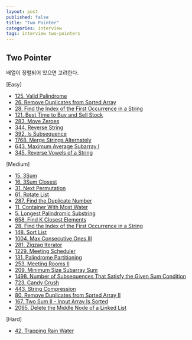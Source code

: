```yaml
---
layout: post
published: false
title: "Two Pointer"
categories: interview
tags: interview two-pointers
---
```


## Two Pointer

배열이 정렬되어 있으면 고려한다.

[Easy]
- [125. Valid Palindrome](/interview/2023/05/21/valid-palindrome/)
- [26. Remove Duplicates from Sorted Array](/interview/2023/05/21/remove-duplicates-from-sorted-array/)
- [28. Find the Index of the First Occurrence in a String](/interview/2023/05/21/find-the-index-of-the-first-occurrence-in-a-string/)
- [121. Best Time to Buy and Sell Stock](/interview/2023/05/21/best-time-to-buy-and-sell-stock/)
- [283. Move Zeroes](/interview/2023/05/21/move-zeroes/)
- [344. Reverse String](/interview/2023/05/21/reverse-string/)
- [392. Is Subsequence](/interview/2023/05/21/is-subsequence/)
- [1768. Merge Strings Alternately](/interview/2023/05/21/merge-strings-alternately/)
- [643. Maximum Average Subarray I](/interview/2023/05/21/maximum-average-subarray-i/)
- [345. Reverse Vowels of a String](/interview/2023/05/22/reverse-vowels-of-a-string/)

[Medium]
- [15. 3Sum](/interview/2023/05/21/3sum/)
- [16. 3Sum Closest](/interview/2023/05/21/3sum-closest/)
- [31. Next Permutation](/interview/2023/05/08/next-permutation/)
- [61. Rotate List](/interview/2023/05/21/rotate-list/)
- [287. Find the Duplicate Number](/interview/2023/05/21/find-the-duplicate-number/)
- [11. Container With Most Water](/interview/2023/05/21/container-with-most-water/)
- [5. Longest Palindromic Substring](/interview/2023/05/21/longest-palindromic-substring)
- [658. Find K Closest Elements](problems/2023-05-21-find-k-closest-elements.md)
- [28. Find the Index of the First Occurrence in a String](/interview/2023/05/21/find-the-index-of-the-first-occurrence-in-a-string/)
- [148. Sort List](/interview/2023/05/21/sort-list/)
- [1004. Max Consecutive Ones III](/interview/2023/05/21/max-consecutive-ones-iii/)
- [281. Zigzag Iterator](/interview/2023/05/21/zigzag-iterator/)
- [1229. Meeting Scheduler](/interview/2023/05/21/meeting-scheduler/)
- [131. Palindrome Partitioning](/interview/2023/05/21/palindrome-partitioning/)
- [253. Meeting Rooms II](/interview/2023/05/21/meeting-rooms-ii/)
- [209. Minimum Size Subarray Sum](/interview/2023/05/21/minimum-size-subarray-sum/)
- [1498. Number of Subsequences That Satisfy the Given Sum Condition](/interview/2023/05/21/number-of-subsequences-that-satisfy-the-given-sum-condition/)
- [723. Candy Crush](/interview/2023/05/21/candy-crush/)
- [443. String Compression](/interview/2023/05/21/string-compression/)
- [80. Remove Duplicates from Sorted Array II](/interview/2023/05/21/remove-duplicates-from-sorted-array-ii/)
- [167. Two Sum II - Input Array Is Sorted](/interview/2023/05/21/two-sum-ii-input-array-is-sorted/)
- [2095. Delete the Middle Node of a Linked List](/interview/2023/05/27/linked-list-cycle/)

[Hard]
- [42. Trapping Rain Water](/interview/2023/05/21/trapping-rain-water)